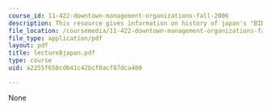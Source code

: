 ```yaml
---
course_id: 11-422-downtown-management-organizations-fall-2006
description: This resource gives information on history of japan's "BIDs".
file_location: /coursemedia/11-422-downtown-management-organizations-fall-2006/a2255f658cdb41c42bcf0acf87dca400_lecture8japan.pdf
file_type: application/pdf
layout: pdf
title: lecture8japan.pdf
type: course
uid: a2255f658cdb41c42bcf0acf87dca400

---
```

None